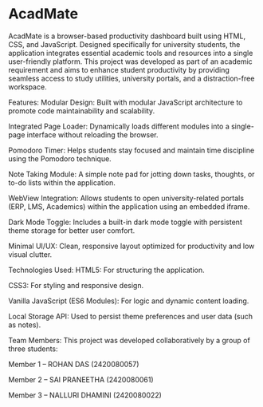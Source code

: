 # AcadMate
AcadMate is a browser-based productivity dashboard built using HTML, CSS, and JavaScript. Designed specifically for university students, the application integrates essential academic tools and resources 
into a single user-friendly platform. This project was developed as part of an academic requirement and aims to enhance student productivity by providing seamless access to study utilities, university portals, 
and a distraction-free workspace.


Features:
Modular Design: Built with modular JavaScript architecture to promote code maintainability and scalability.

Integrated Page Loader: Dynamically loads different modules into a single-page interface without reloading the browser.

Pomodoro Timer: Helps students stay focused and maintain time discipline using the Pomodoro technique.

Note Taking Module: A simple note pad for jotting down tasks, thoughts, or to-do lists within the application.

WebView Integration: Allows students to open university-related portals (ERP, LMS, Academics) within the application using an embedded iframe.

Dark Mode Toggle: Includes a built-in dark mode toggle with persistent theme storage for better user comfort.

Minimal UI/UX: Clean, responsive layout optimized for productivity and low visual clutter.



Technologies Used:
HTML5: For structuring the application.

CSS3: For styling and responsive design.

Vanilla JavaScript (ES6 Modules): For logic and dynamic content loading.

Local Storage API: Used to persist theme preferences and user data (such as notes).



Team Members:
This project was developed collaboratively by a group of three students:

Member 1 – ROHAN DAS (2420080057) 

Member 2 – SAI PRANEETHA (2420080061)

Member 3 – NALLURI DHAMINI (2420080022)

